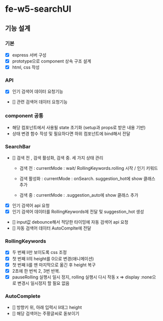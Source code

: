 # fe-w5-searchUI

## 기능 설계

### 기본

- [x] express 서버 구성
- [x] prototype으로 component 상속 구조 설계 
- [x] html, css 작성 

### API

- [x] 인기 검색어 데이터 요청기능
- [] 관련 검색어 데이터 요청기능

### component 공통 

- 해당 컴포넌트에서 사용될 state 초기화 (setup과 props로 받은 내용 기반)
- 상태 변경 함수 작성 및 필요하다면 하위 컴포넌트에 bind해서 전달

### SearchBar

- [] 검색 전 , 검색 활성화, 검색 중. 세 가지 상태 관리

    - 검색 전 : currentMode : wait/ RollingKeywords.rolling 시작 / 인기 키워드 

    - 검색 활성화 : currentMode : onSearch. suggestion_hot에 show 클래스 추가 

    - 검색 중 : currentMode : .suggestion_auto에 show 클래스 추가

- [x] 인기 검색어 api 요청
- [x] 인기 검색어 데이터를 RollingKeywords에 전달 및 suggestion_hot 생성
- [] input값 debounce해서 적당한 타이밍에 자동 검색어 api 요청
- [] 자동 검색어 데이터 AutoComplte에 전달 

### RollingKeywords

- [x] 두 번째 li만 보이도록 css 조정
- [x] 첫 번째 li의 height를 0으로 변경(애니메이션)
- [x] 첫 번째 li를 맨 마지막으로 옮긴 후 height 복구 
- [x] 2초에 한 번씩 2, 3번 반복. 
- [x] pauseRolling 실행시 일시 정지, rolling 실행시 다시 작동 x => display :none으로 변경시 일시정지 할 필요 없음

### AutoComplete 

- [] 방향키 위, 아래 입력시 li태그 height
- [] 해당 검색어는 주황글씨로 돋보이기 